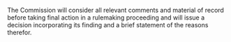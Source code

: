 The Commission will consider all relevant comments and material of record before taking final action in a rulemaking proceeding and will issue a decision incorporating its finding and a brief statement of the reasons therefor.

